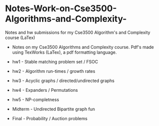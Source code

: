 # Notes-Work-on-Cse3500-Algorithms-and-Complexity-
Notes and hw submissions for my Cse3500 Algorithm's and Complexity course (LaTex)

 * Notes on my Cse3500 Algorithms and Complexity course. Pdf's made using TexWorks (LaTex), a pdf formatting language. 

 * hw1 - Stable matching problem set / FSOC
 * hw2 - Algorithm run-times / growth rates
 * hw3 - Acyclic graphs / directed/undirected graphs
 * hw4 - Expanders / Permutations
 * hw5 - NP-completness
 * Midterm - Undirected Bipartite graph fun
 * Final - Probability / Auction problems
